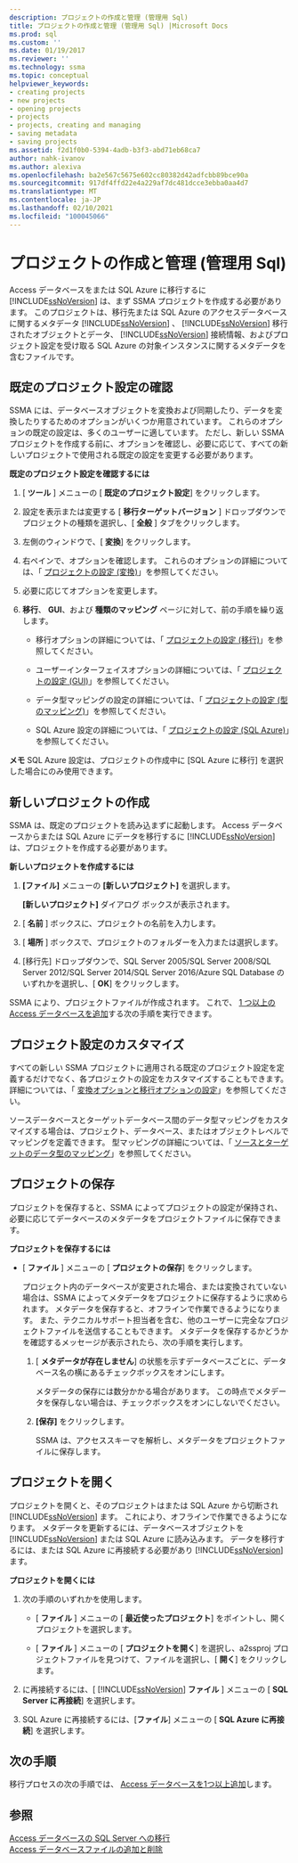 ```yaml
---
description: プロジェクトの作成と管理 (管理用 Sql)
title: プロジェクトの作成と管理 (管理用 Sql) |Microsoft Docs
ms.prod: sql
ms.custom: ''
ms.date: 01/19/2017
ms.reviewer: ''
ms.technology: ssma
ms.topic: conceptual
helpviewer_keywords:
- creating projects
- new projects
- opening projects
- projects
- projects, creating and managing
- saving metadata
- saving projects
ms.assetid: f2d1f0b0-5394-4adb-b3f3-abd71eb68ca7
author: nahk-ivanov
ms.author: alexiva
ms.openlocfilehash: ba2e567c5675e602cc80382d42adfcbb89bce90a
ms.sourcegitcommit: 917df4ffd22e4a229af7dc481dcce3ebba0aa4d7
ms.translationtype: MT
ms.contentlocale: ja-JP
ms.lasthandoff: 02/10/2021
ms.locfileid: "100045066"
---
```

# <a name="creating-and-managing-projects-accesstosql"></a>プロジェクトの作成と管理 (管理用 Sql)
Access データベースをまたは SQL Azure に移行するに [!INCLUDE[ssNoVersion](../../includes/ssnoversion-md.md)] は、まず SSMA プロジェクトを作成する必要があります。 このプロジェクトは、移行先または SQL Azure のアクセスデータベースに関するメタデータ [!INCLUDE[ssNoVersion](../../includes/ssnoversion-md.md)] 、 [!INCLUDE[ssNoVersion](../../includes/ssnoversion-md.md)] 移行されたオブジェクトとデータ、 [!INCLUDE[ssNoVersion](../../includes/ssnoversion-md.md)] 接続情報、およびプロジェクト設定を受け取る SQL Azure の対象インスタンスに関するメタデータを含むファイルです。  
  
## <a name="reviewing-default-project-settings"></a>既定のプロジェクト設定の確認  
SSMA には、データベースオブジェクトを変換および同期したり、データを変換したりするためのオプションがいくつか用意されています。 これらのオプションの既定の設定は、多くのユーザーに適しています。 ただし、新しい SSMA プロジェクトを作成する前に、オプションを確認し、必要に応じて、すべての新しいプロジェクトで使用される既定の設定を変更する必要があります。  
  
**既定のプロジェクト設定を確認するには**  
  
1.  [ **ツール** ] メニューの [ **既定のプロジェクト設定**] をクリックします。  
  
2.  設定を表示または変更する [ **移行ターゲットバージョン** ] ドロップダウンでプロジェクトの種類を選択し、[ **全般** ] タブをクリックします。  
  
3.  左側のウィンドウで、[ **変換**] をクリックします。  
  
4.  右ペインで、オプションを確認します。 これらのオプションの詳細については、「 [プロジェクトの設定 (変換)](./project-settings-conversion-accesstosql.md)」を参照してください。  
  
5.  必要に応じてオプションを変更します。  
  
6.  **移行**、 **GUI**、および **種類のマッピング** ページに対して、前の手順を繰り返します。  
  
    -   移行オプションの詳細については、「 [プロジェクトの設定 (移行)](./project-settings-migration-accesstosql.md)」を参照してください。  
  
    -   ユーザーインターフェイスオプションの詳細については、「 [プロジェクトの設定 (GUI)](../sybase/project-settings-gui-sybasetosql.md)」を参照してください。  
  
    -   データ型マッピングの設定の詳細については、「 [プロジェクトの設定 (型のマッピング)](./project-settings-type-mapping-accesstosql.md)」を参照してください。  
  
    -   SQL Azure 設定の詳細については、「 [プロジェクトの設定 (SQL Azure)](./project-settings-azure-sql-db-accesstosql.md)」を参照してください。  
  
**メモ** SQL Azure 設定は、プロジェクトの作成中に [SQL Azure に移行] を選択した場合にのみ使用できます。  
  
## <a name="creating-new-projects"></a>新しいプロジェクトの作成  
SSMA は、既定のプロジェクトを読み込まずに起動します。 Access データベースからまたは SQL Azure にデータを移行するに [!INCLUDE[ssNoVersion](../../includes/ssnoversion-md.md)] は、プロジェクトを作成する必要があります。  
  
**新しいプロジェクトを作成するには**  
  
1.  **[ファイル]** メニューの **[新しいプロジェクト]** を選択します。  
  
    **[新しいプロジェクト]** ダイアログ ボックスが表示されます。  
  
2.  [ **名前** ] ボックスに、プロジェクトの名前を入力します。  
  
3.  [ **場所** ] ボックスで、プロジェクトのフォルダーを入力または選択します。  
  
4.  [移行先] ドロップダウンで、SQL Server 2005/SQL Server 2008/SQL Server 2012/SQL Server 2014/SQL Server 2016/Azure SQL Database のいずれかを選択し、[ **OK**] をクリックします。  
  
SSMA により、プロジェクトファイルが作成されます。 これで、 [1 つ以上の Access データベースを追加](adding-and-removing-access-database-files-accesstosql.md)する次の手順を実行できます。  
  
## <a name="customizing-project-settings"></a>プロジェクト設定のカスタマイズ  
すべての新しい SSMA プロジェクトに適用される既定のプロジェクト設定を定義するだけでなく、各プロジェクトの設定をカスタマイズすることもできます。 詳細については、「 [変換オプションと移行オプションの設定](setting-conversion-and-migration-options-accesstosql.md)」を参照してください。  
  
ソースデータベースとターゲットデータベース間のデータ型マッピングをカスタマイズする場合は、プロジェクト、データベース、またはオブジェクトレベルでマッピングを定義できます。 型マッピングの詳細については、「 [ソースとターゲットのデータ型のマッピング](mapping-source-and-target-data-types-accesstosql.md)」を参照してください。  
  
## <a name="saving-projects"></a>プロジェクトの保存  
プロジェクトを保存すると、SSMA によってプロジェクトの設定が保持され、必要に応じてデータベースのメタデータをプロジェクトファイルに保存できます。  
  
**プロジェクトを保存するには**  
  
-   [ **ファイル** ] メニューの [ **プロジェクトの保存**] をクリックします。  
  
    プロジェクト内のデータベースが変更された場合、または変換されていない場合は、SSMA によってメタデータをプロジェクトに保存するように求められます。 メタデータを保存すると、オフラインで作業できるようになります。 また、テクニカルサポート担当者を含む、他のユーザーに完全なプロジェクトファイルを送信することもできます。 メタデータを保存するかどうかを確認するメッセージが表示されたら、次の手順を実行します。  
  
    1.  [ **メタデータが存在しません**] の状態を示すデータベースごとに、データベース名の横にあるチェックボックスをオンにします。  
  
        メタデータの保存には数分かかる場合があります。 この時点でメタデータを保存しない場合は、チェックボックスをオンにしないでください。  
  
    2.  **[保存]** をクリックします。  
  
        SSMA は、アクセススキーマを解析し、メタデータをプロジェクトファイルに保存します。  
  
## <a name="opening-projects"></a>プロジェクトを開く  
プロジェクトを開くと、そのプロジェクトはまたは SQL Azure から切断され [!INCLUDE[ssNoVersion](../../includes/ssnoversion-md.md)] ます。 これにより、オフラインで作業できるようになります。 メタデータを更新するには、データベースオブジェクトを [!INCLUDE[ssNoVersion](../../includes/ssnoversion-md.md)] または SQL Azure に読み込みます。 データを移行するには、または SQL Azure に再接続する必要があり [!INCLUDE[ssNoVersion](../../includes/ssnoversion-md.md)] ます。  
  
**プロジェクトを開くには**  
  
1.  次の手順のいずれかを使用します。  
  
    -   [ **ファイル** ] メニューの [ **最近使ったプロジェクト**] をポイントし、開くプロジェクトを選択します。  
  
    -   [ **ファイル** ] メニューの [ **プロジェクトを開く**] を選択し、a2ssproj プロジェクトファイルを見つけて、ファイルを選択し、[ **開く**] をクリックします。  
  
2.  に再接続するには、[ [!INCLUDE[ssNoVersion](../../includes/ssnoversion-md.md)] **ファイル** ] メニューの [ **SQL Server に再接続**] を選択します。  
  
3.  SQL Azure に再接続するには、[**ファイル**] メニューの [ **SQL Azure に再接続**] を選択します。  
  
## <a name="next-step"></a>次の手順  
移行プロセスの次の手順では、 [Access データベースを1つ以上追加](adding-and-removing-access-database-files-accesstosql.md)します。  
  
## <a name="see-also"></a>参照  
[Access データベースの SQL Server への移行](migrating-access-databases-to-sql-server-azure-sql-db-accesstosql.md)  
[Access データベースファイルの追加と削除](adding-and-removing-access-database-files-accesstosql.md)  
